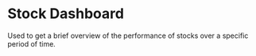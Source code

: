 # Stock Dashboard

Used to get a brief overview of the performance of stocks over a specific period of time.
